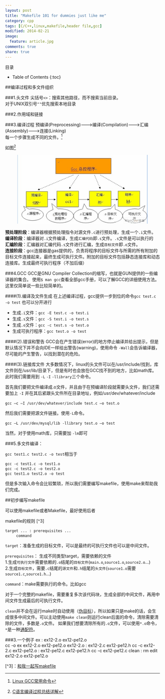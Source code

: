 ```yaml
---
layout: post
title: "Makefile 101 for dummies just like me"
category: cpp
tags: [C/C++,linux,makefile,header file,gcc]
modified: 2014-02-21
image:
  feature: article.jpg
comments: true
share: true
---
```


目录

* Table of Contents
{:toc}


##编译过程和多文件组织

###1.头文件
尖括号`<>`：搜索其他路径，而不搜索当前目录。  
   对于UNIX双引号`""`优先搜索本地目录

###2.作用域和链接

###3.编译过程
预编译(Preprocessing)--->编译(Compilation)--->汇编 (Assembly)--->连接(Linking)  
每一个步骤生成不同的文件。[^1]

如图[^2]
<figure>
    <a href="/images/makefile-1-1.jpg"> <!--herf是超链接-->
        <img src="/images/makefile-1-1.jpg"><!--img标签必须有src属性=“图片位置”-->
    </a>
</figure>

**预处理阶段**：编译器根据预处理指令对源文件`.c`进行预处理，生成一个`.i`文件。  
**编译阶段**：编译器对`.i`文件编译，生成`汇编代码`即`.s`文件。`.s`文件是可以执行的  
**汇编阶段**：汇编器对汇编代码`.s`文件进行汇编，生成`目标文件`即`.o`文件。  
**连接阶段**：gcc连接器是gas提供的，负责将程序的目标文件与所需的所有附加的目标文件连接起来，最终生成可执行文件。附加的目标文件包括静态连接库和动态连接库。生成最终可执行程序（不加后缀）  


###4.GCC
GCC是GNU Compiler Collection的缩写，也就是GUN提供的一些编译器的集合。
使用`$ man gcc`查看全部gcc手册，可以了解GCC的详细使用方法。这里仅简单说一些比较简单的。

####(1).编译及文件生成
在上述编译过程，gcc提供一步到位的命令`gcc test.c -o test`
也可以分开进行

- 生成`.i`文件：`gcc -E test.c -o test.i`
- 生成`.s`文件：`gcc -S test.i -o test.s`
- 生成`.o`文件：`gcc -c test.s -o test.o`
- 生成可执行程序：`gcc test.o -o test`

####(2).错误和警告
GCC会在产生错误(error)的地方停止编译并给出提示，但是默认情况下并不会向IDE一样给出警告(warning)，使用命令 `-Wall`会告诉编译器，尽可能的产生警告，以找到潜在的危险。

####(3).链接库文件
大多数情况下，linux的头文件可以在/usr/include/找到，库文件则在/usr/lib/目录下，但是有时也会放在GCC找不到的地方，比如math库。
此时我们需要用到 `-L` `-I` `-llibrary`三个命令。

首先我们要把文件编译成.o文件，并且由于在预编译阶段就需要头文件，我们还需要加上 `-I` 并在其后紧跟头文件所在目录地址，例如/usr/dev/whatever/include

`gcc –c –I /usr/dev/whatever/include test.c –o test.o`

然后我们需要把源文件链接。使用`-L`命令。

`gcc –L /usr/dev/mysql/lib -llibrary test.o –o test`

当然，对于使用math库，只需要加 `-lm`即可

###5.多文件编译：

`gcc test1.c test2.c -o test`相当于

	gcc -c test1.c -o test1.o  
	gcc -c test2.c -o test2.o  
	gcc test1.o test2.o -o test  
但是多次输入命令会比较繁琐，所以我们需要编写makefile，使用make来帮助我们完成。

##初步编写makefile

可以使用makefile或者Makefile，最好使用后者

makefile的规则 [^3]

    target ... : prerequisites ...
	     command

`target`：准备生成的目标文件，可以是最终的可执行文件也可以是中间文件。  

`prerequisites`： 生成不同类型target，需要依赖的文件    
1.生成`可执行文件`需要依赖的`.o`结尾的`目标文件`(`main.o`,`source1.o`,`source2.o`...)  
2.生成`目标文件`，需要`.c`结尾的`源文件`和`.h`结尾的`头文件`(`source1.o`需要`source1.c`,`source1.h`...)    

`command`：make需要执行的命令。比如gcc

对于一个完整的makefile，需要重复多次该代码块，生成全部的中间文件，再用中间文件生成最后的可执行文件。


`clean`并不会在运行make时自动使用（[伪目标](http://wiki.ubuntu.org.cn/%E8%B7%9F%E6%88%91%E4%B8%80%E8%B5%B7%E5%86%99Makefile:%E4%B9%A6%E5%86%99%E8%A7%84%E5%88%99#.E4.BC.AA.E7.9B.AE.E6.A0.87)），所以如果只是make的话，会生成很多中间文件。可以主动使用`make clean`则运行clean后面的命令，清除需要清除的文件，多数是`.o`文件。
如果我们想要清除所有的`.o`文件，可以使用`*.o`命令，`*`是一种[通配符](http://wiki.ubuntu.org.cn/%E8%B7%9F%E6%88%91%E4%B8%80%E8%B5%B7%E5%86%99Makefile:%E4%B9%A6%E5%86%99%E8%A7%84%E5%88%99#.E5.9C.A8.E8.A7.84.E5.88.99.E4.B8.AD.E4.BD.BF.E7.94.A8.E9.80.9A.E9.85.8D.E7.AC.A6)。


###3.一个例子
    ex : ex12-2.o ex12-pe12.o  
	    cc -o ex ex12-2.o ex12-pe12.o
    ex12-2.o : ex12-2.c ex12-pe12.h
	    cc -c ex12-2.c
    ex12-pe12.o : ex12-pe12.c ex12-pe12.h
    	cc -c ex12-pe12.c
	clean :
	    rm edit ex12-2.o ex12-pe12.o
	    
   

[^1]: [Linux GCC常用命令](http://www.cnblogs.com/ggjucheng/archive/2011/12/14/2287738.html)

[^2]: [C语言编译过程总结详解](http://tech.c114.net/175/a472966-2.html)


[^3]：[和我一起写makefile](http://wiki.ubuntu.org.cn/%E8%B7%9F%E6%88%91%E4%B8%80%E8%B5%B7%E5%86%99Makefile)




